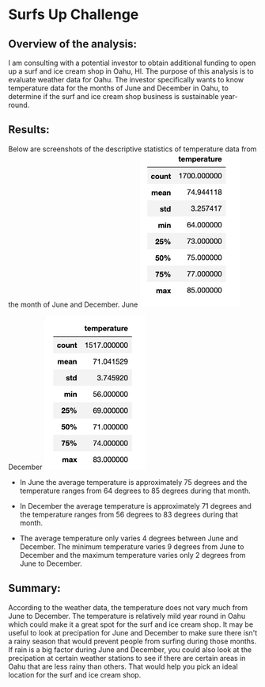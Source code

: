 # Surfs Up Challenge 

## Overview of the analysis: 

I am consulting with a potential investor to obtain additional funding to open up a surf and ice cream shop in Oahu, HI.  The purpose of this analysis is to evaluate weather data for Oahu.  The investor specifically wants to know temperature data for the months of June and December in Oahu, to determine if the surf and ice cream shop business is sustainable year-round.

## Results: 

Below are screenshots of the descriptive statistics of temperature data from the month of June and December. 
June
![June descriptive statistics](https://github.com/ereekaj/Surfs_Up/blob/main/Resources/June_screenshot.png)

December
![December descriptive statistics](https://github.com/ereekaj/Surfs_Up/blob/main/Resources/Dec_screenshot.png)

* In June the average temperature is approximately 75 degrees and the temperature ranges from 64 degrees to 85 degrees during that month. 

* In December the average temperature is approximately 71 degrees and the temperature ranges from 56 degrees to 83 degrees during that month. 

* The average temperature only varies 4 degrees between June and December. The minimum temperature varies 9 degrees from June to December and the maximum temperature varies only 2 degrees from June to December. 

## Summary: 

According to the weather data, the temperature does not vary much from June to December. The temperature is relatively mild year round in Oahu which could make it a great spot for the surf and ice cream shop. It may be useful to look at precipation for June and December to make sure there isn't a rainy season that would prevent people from surfing during those months. If rain is a big factor during June and December, you could also look at the precipation at certain weather stations to see if there are certain areas in Oahu that are less rainy than others. That would help you pick an ideal location for the surf and ice cream shop.  
